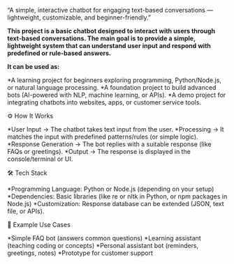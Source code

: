“A simple, interactive chatbot for engaging text-based conversations — lightweight, customizable, and beginner-friendly.”


**This project is a basic chatbot designed to interact with users through text-based conversations. 
The main goal is to provide a simple, lightweight system that can understand user input and respond with predefined or rule-based answers.**


**It can be used as:**

*A learning project for beginners exploring programming, Python/Node.js, or natural language processing.
*A foundation project to build advanced bots (AI-powered with NLP, machine learning, or APIs).
*A demo project for integrating chatbots into websites, apps, or customer service tools.


⚙️ How It Works

*User Input → The chatbot takes text input from the user.
*Processing → It matches the input with predefined patterns/rules (or simple logic).
*Response Generation → The bot replies with a suitable response (like FAQs or greetings).
*Output → The response is displayed in the console/terminal or UI.


🛠️ Tech Stack

*Programming Language: Python or Node.js (depending on your setup)
*Dependencies: Basic libraries (like re or nltk in Python, or npm packages in Node.js)
*Customization: Response database can be extended (JSON, text file, or APIs).


🎯 Example Use Cases

*Simple FAQ bot (answers common questions)
*Learning assistant (teaching coding or concepts)
*Personal assistant bot (reminders, greetings, notes)
*Prototype for customer support
